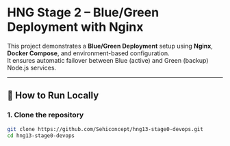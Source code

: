 # HNG Stage 2 – Blue/Green Deployment with Nginx

This project demonstrates a **Blue/Green Deployment** setup using **Nginx**, **Docker Compose**, and environment-based configuration.  
It ensures automatic failover between Blue (active) and Green (backup) Node.js services.

---

## 🚀 How to Run Locally

### 1. Clone the repository
```bash
git clone https://github.com/Sehiconcept/hng13-stage0-devops.git
cd hng13-stage0-devops
